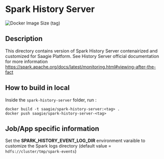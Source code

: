 # Spark History Server

![Docker Image Size (tag)](https://img.shields.io/docker/image-size/saagie/spark-history-server/1.2?label=v1.2%20image%20size&style=for-the-badge)

## Description
This directory contains version of Spark History Server contenairized and customized for Saagie Platform.
See History Server official documentation for more information https://spark.apache.org/docs/latest/monitoring.html#viewing-after-the-fact

## How to build in local

Inside the `spark-history-server` folder, run :
```
docker build -t saagie/spark-history-server:<tag> .
docker push saagie/spark-history-server-<tag>
```

## Job/App specific information

Set the **SPARK_HISTORY_EVENT_LOG_DIR** environment varaible to customize the Spark logs directory (default value = `hdfs://cluster/tmp/spark-events`)